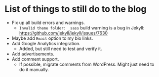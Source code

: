 # List of things to still do to the blog

- Fix up all build errors and warnings.
  - `Invalid theme folder: _sass` build warning is a bug in Jekyll: https://github.com/jekyll/jekyll/issues/7630
- Maybe add `Email` option to my bio links.
- Add Google Analytics integration.
  - Added, but still need to test and verify it.
- Add advertisements.
- Add comment support.
  - If possible, migrate comments from WordPress. Might just need to do it manually.
